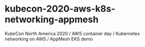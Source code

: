 # kubecon-2020-aws-k8s-networking-appmesh
KubeCon North America 2020 / AWS container day / Kubernetes networking on AWS / AppMesh EKS demo
